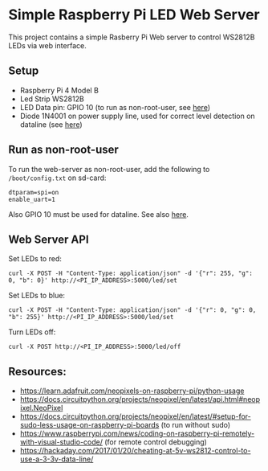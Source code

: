 # Simple Raspberry Pi LED Web Server

This project contains a simple Rasberry Pi Web server to control WS2812B LEDs via web interface.

## Setup
- Raspberry Pi 4 Model B
- Led Strip WS2812B
- LED Data pin: GPIO 10 (to run as non-root-user, see [here](https://docs.circuitpython.org/projects/neopixel/en/latest/#setup-for-sudo-less-usage-on-raspberry-pi-boards))
- Diode 1N4001 on power supply line, used for correct level detection on dataline (see [here](https://learn.adafruit.com/neopixels-on-raspberry-pi/raspberry-pi-wiring#raspberry-pi-wiring-with-diode-3006462))

## Run as non-root-user
To run the web-server as non-root-user, add the following to `/boot/config.txt` on sd-card:

```
dtparam=spi=on
enable_uart=1
```

Also GPIO 10 must be used for dataline. See also [here](https://docs.circuitpython.org/projects/neopixel/en/latest/#setup-for-sudo-less-usage-on-raspberry-pi-boards).


## Web Server API

Set LEDs to red:
```
curl -X POST -H "Content-Type: application/json" -d '{"r": 255, "g": 0, "b": 0}' http://<PI_IP_ADDRESS>:5000/led/set
```

Set LEDs to blue:
```
curl -X POST -H "Content-Type: application/json" -d '{"r": 0, "g": 0, "b": 255}' http://<PI_IP_ADDRESS>:5000/led/set
```

Turn LEDs off:
```
curl -X POST http://<PI_IP_ADDRESS>:5000/led/off
```

## Resources:
- https://learn.adafruit.com/neopixels-on-raspberry-pi/python-usage
- https://docs.circuitpython.org/projects/neopixel/en/latest/api.html#neopixel.NeoPixel
- https://docs.circuitpython.org/projects/neopixel/en/latest/#setup-for-sudo-less-usage-on-raspberry-pi-boards (to run without sudo)
- https://www.raspberrypi.com/news/coding-on-raspberry-pi-remotely-with-visual-studio-code/ (for remote control debugging)
- https://hackaday.com/2017/01/20/cheating-at-5v-ws2812-control-to-use-a-3-3v-data-line/
